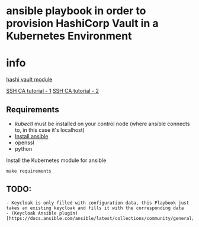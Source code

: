 # ansible playbook in order to provision HashiCorp Vault in a Kubernetes Environment

# info

[hashi vault module](https://terryhowe.github.io/ansible-modules-hashivault/modules/list_of_hashivault_modules.html)

[SSH CA tutorial - 1](https://www.lorier.net/docs/ssh-ca.html)
[SSH CA tutorial - 2](https://access.redhat.com/documentation/en-us/red_hat_enterprise_linux/6/html/deployment_guide/sec-using_openssh_certificate_authentication)

## Requirements

- *kubectl* must be installed on your control node (where ansible connects to, in this case it's localhost)
- [Install ansible](https://docs.ansible.com/ansible/latest/installation_guide/intro_installation.html#installing-ansible-on-ubuntu)
- openssl
- python

Install the Kubernetes module for ansible
```
make requirements
```


## TODO:
    - Keycloak is only filled with configuration data, this Playbook just takes an existing keycloak and fills it with the corresponding data
    - (Keycloak Ansible plugin)[https://docs.ansible.com/ansible/latest/collections/community/general/keycloak_client_module.html]
